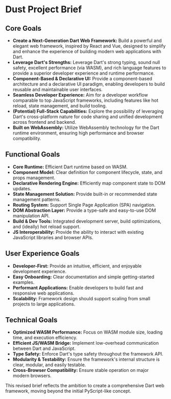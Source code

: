 <!-- Version: 1.0 | Last Updated: 2025-05-04 | Updated By: Cline -->

# Dust Project Brief

## Core Goals

- **Create a Next-Generation Dart Web Framework:** Build a powerful and elegant
  web framework, inspired by React and Vue, designed to simplify and enhance the
  experience of building modern web applications with Dart.
- **Leverage Dart's Strengths:** Leverage Dart's strong typing, sound null
  safety, excellent performance (via WASM), and rich language features to
  provide a superior developer experience and runtime performance.
- **Component-Based & Declarative UI:** Provide a component-based architecture
  and a declarative UI paradigm, enabling developers to build reusable and
  maintainable user interfaces.
- **Seamless Developer Experience:** Aim for a developer workflow comparable to
  top JavaScript frameworks, including features like hot reload, state
  management, and build tooling.
- **(Potential) Full-Stack Capabilities:** Explore the possibility of leveraging
  Dart's cross-platform nature for code sharing and unified development across
  frontend and backend.
- **Built on WebAssembly:** Utilize WebAssembly technology for the Dart runtime
  environment, ensuring high performance and browser compatibility.

## Functional Goals

- **Core Runtime:** Efficient Dart runtime based on WASM.
- **Component Model:** Clear definition for component lifecycle, state, and
  props management.
- **Declarative Rendering Engine:** Efficiently map component state to DOM
  updates.
- **State Management Solution:** Provide built-in or recommended state
  management patterns.
- **Routing System:** Support Single Page Application (SPA) navigation.
- **DOM Abstraction Layer:** Provide a type-safe and easy-to-use DOM
  manipulation API.
- **Build & Dev Tools:** Integrated development server, build optimizations, and
  (ideally) hot reload support.
- **JS Interoperability:** Provide the ability to interact with existing
  JavaScript libraries and browser APIs.

## User Experience Goals

- **Developer-First:** Provide an intuitive, efficient, and enjoyable
  development experience.
- **Easy Onboarding:** Clear documentation and simple getting-started examples.
- **Performant Applications:** Enable developers to build fast and responsive
  web applications.
- **Scalability:** Framework design should support scaling from small projects
  to large applications.

## Technical Goals

- **Optimized WASM Performance:** Focus on WASM module size, loading time, and
  execution efficiency.
- **Efficient JS/WASM Bridge:** Implement low-overhead communication between
  Dart and JavaScript.
- **Type Safety:** Enforce Dart's type safety throughout the framework API.
- **Modularity & Testability:** Ensure the framework's internal structure is
  clear, modular, and easily testable.
- **Cross-Browser Compatibility:** Ensure stable operation on major modern
  browsers.

This revised brief reflects the ambition to create a comprehensive Dart web
framework, moving beyond the initial PyScript-like concept.
